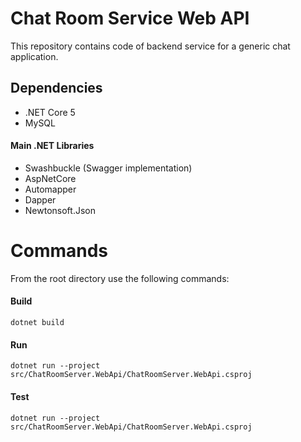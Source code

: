 # Chat Room Service Web API
This repository contains code of backend service for a generic chat application. 

## Dependencies
- .NET Core 5
- MySQL

#### Main .NET Libraries

- Swashbuckle (Swagger implementation)
- AspNetCore
- Automapper
- Dapper
- Newtonsoft.Json

# Commands
From the root directory use the following commands:

#### Build

```
dotnet build
```

#### Run
```
dotnet run --project src/ChatRoomServer.WebApi/ChatRoomServer.WebApi.csproj  
```

#### Test
```
dotnet run --project src/ChatRoomServer.WebApi/ChatRoomServer.WebApi.csproj  
```